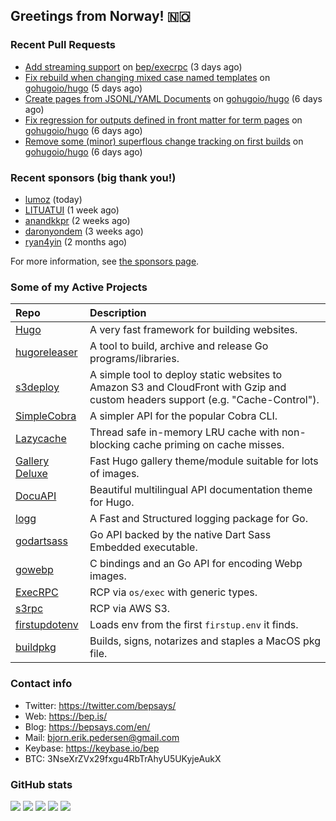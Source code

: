## Greetings from Norway! 🇳🇴

### Recent Pull Requests

- [Add streaming support](https://github.com/bep/execrpc/pull/5) on [bep/execrpc](https://github.com/bep/execrpc) (3 days ago)
- [Fix rebuild when changing mixed case named templates](https://github.com/gohugoio/hugo/pull/12287) on [gohugoio/hugo](https://github.com/gohugoio/hugo) (5 days ago)
- [Create pages from JSONL/YAML Documents](https://github.com/gohugoio/hugo/pull/12283) on [gohugoio/hugo](https://github.com/gohugoio/hugo) (6 days ago)
- [Fix regression for outputs defined in front matter for term pages](https://github.com/gohugoio/hugo/pull/12280) on [gohugoio/hugo](https://github.com/gohugoio/hugo) (6 days ago)
- [Remove some (minor) superflous change tracking on first builds](https://github.com/gohugoio/hugo/pull/12279) on [gohugoio/hugo](https://github.com/gohugoio/hugo) (6 days ago)

### Recent sponsors (big thank you!)

- [lumoz](https://github.com/lumoz) (today)
- [LITUATUI](https://github.com/LITUATUI) (1 week ago)
- [anandkkpr](https://github.com/anandkkpr) (2 weeks ago)
- [daronyondem](https://github.com/daronyondem) (3 weeks ago)
- [ryan4yin](https://github.com/ryan4yin) (2 months ago)

For more information, see [the sponsors page](https://github.com/sponsors/bep/).

### Some of my Active Projects

| Repo  | Description |
| :---------------------------------------- | :------------------------------------------- |
| [Hugo](https://github.com/gohugoio/hugo)|A very fast framework for building websites. |
| [hugoreleaser](https://github.com/gohugoio/hugoreleaser)| A tool to build, archive and release Go programs/libraries.  |
| [s3deploy](https://github.com/bep/s3deploy)| A simple tool to deploy static websites to Amazon S3 and CloudFront with Gzip and custom headers support (e.g. "Cache-Control").|
| [SimpleCobra](https://github.com/bep/simplecobra)|A simpler API for the popular Cobra CLI.|
| [Lazycache](https://github.com/bep/lazycache)| Thread safe in-memory LRU cache with non-blocking cache priming on cache misses.  |
| [Gallery Deluxe](https://github.com/bep/gallerydeluxe)|Fast Hugo gallery theme/module suitable for lots of images.  |
| [DocuAPI](https://github.com/bep/docuapi)| Beautiful multilingual API documentation theme for Hugo.  |
| [logg](https://github.com/bep/logg)| A Fast and Structured logging package for Go.  |
| [godartsass](https://github.com/bep/godartsass)| Go API backed by the native Dart Sass Embedded executable. |
| [gowebp](https://github.com/bep/gowebp)|C bindings and an Go API for encoding Webp images. |
| [ExecRPC](https://github.com/bep/execrpc)|RCP via `os/exec` with generic types.  |
| [s3rpc](https://github.com/bep/s3rpc)|RCP via AWS S3.|
| [firstupdotenv](https://github.com/bep/firstupdotenv)|Loads env from the first `firstup.env` it finds. |
| [buildpkg](https://github.com/bep/buildpkg)| Builds, signs, notarizes and staples a MacOS pkg file. |

### Contact info
- Twitter: https://twitter.com/bepsays/
- Web: https://bep.is/
- Blog: https://bepsays.com/en/
- Mail: bjorn.erik.pedersen@gmail.com
- Keybase: https://keybase.io/bep
- BTC: 3NseXrZVx29fxgu4RbTrAhyU5UKyjeAukX


### GitHub stats

![](https://github-profile-summary-cards.vercel.app/api/cards/profile-details?username=bep&theme=github)
![](https://github-profile-summary-cards.vercel.app/api/cards/repos-per-language?username=bep&theme=github)
![](https://github-profile-summary-cards.vercel.app/api/cards/most-commit-language?username=bep&theme=github)
![](https://github-profile-summary-cards.vercel.app/api/cards/stats?username=bep&theme=github)
![](https://github-profile-summary-cards.vercel.app/api/cards/productive-time?username=bep&theme=github)
